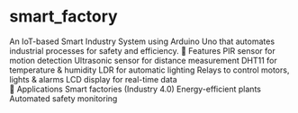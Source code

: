 # smart_factory
An IoT-based Smart Industry System using Arduino Uno that automates industrial processes for safety and efficiency. 
🔹 Features  PIR sensor for motion detection  Ultrasonic sensor for distance measurement  DHT11 for temperature & humidity  LDR for automatic lighting  Relays to control motors, lights & alarms  LCD display for real-time data  
🔹 Applications  Smart factories (Industry 4.0)  Energy-efficient plants  Automated safety monitoring
